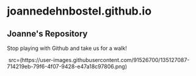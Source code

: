 # joannedehnbostel.github.io
<!DOCTYPE html>
<body>
<h2 title="Header">Joanne's Repository</h2>
<p title="More of the same">Stop playing with Github and take us for a walk!</p>
<img> src=(https://user-images.githubusercontent.com/91526700/135127087-714219eb-79f6-4f07-9428-e47a18c97806.png) </img> 
</body>
</html>


